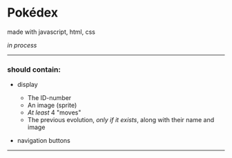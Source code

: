 # Pokédex
made with javascript, html, css

_in process_

---
### should contain:
* display
    * The ID-number
    * An image (sprite)
    * _At least_ 4 "moves"
    * The previous evolution, _only if it exists_, along with their name and image
    
* navigation buttons
---
